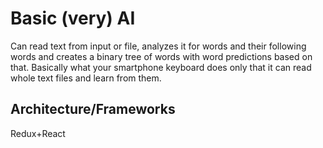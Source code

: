 # Basic (very) AI

Can read text from input or file, analyzes it for words and their following words and creates a binary tree of words with word predictions based on that. Basically what your smartphone keyboard does only that it can read whole text files and learn from them.

## Architecture/Frameworks

Redux+React

